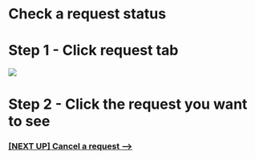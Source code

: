 # Check a request status

# Step 1 - Click request tab
![](../../img/navigation-bar/my-reqest-button.png)

# Step 2 - Click the request you want to see


### [[NEXT UP] Cancel a request -->](manual/client/cancel-a-request.md)

